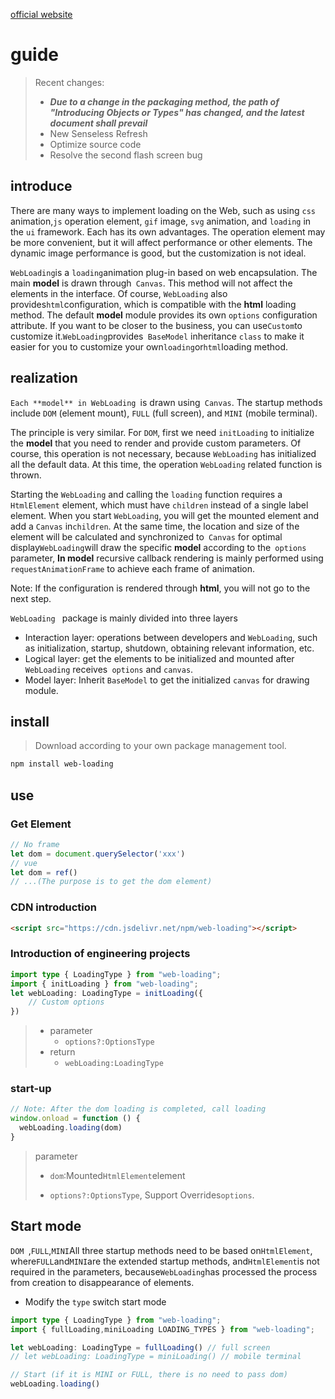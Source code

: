 [official website](https://tommyrunner.github.io/web-loading/)
# guide

> Recent changes:
>
> + ***Due to a change in the packaging method, the path of "Introducing Objects or Types" has changed, and the latest document shall prevail***
> + New Senseless Refresh
> + Optimize source code
> + Resolve the second flash screen bug

## introduce

There are many ways to implement loading on the Web, such as using `css` animation,`js` operation element, `gif` image, `svg` animation, and `loading` in the `ui` framework. Each has its own advantages. The operation element may be more convenient, but it will affect performance or other elements. The dynamic image performance is good, but the customization is not ideal.

`WebLoading`is a `loading`animation plug-in based on web encapsulation. The main **model** is drawn through` Canvas`. This method will not affect the elements in the interface. Of course, `WebLoading` also provides`html`configuration, which is compatible with the **html** loading method. The default **model** module provides its own `options` configuration attribute. If you want to be closer to the business, you can use`Custom`to customize it.`WebLoading`provides` BaseModel` inheritance `class` to make it easier for you to customize your own`loading`or`html`loading method.

## realization

`Each **model** in WebLoading `is drawn using` Canvas`. The startup methods include `DOM` (element mount), `FULL` (full screen), and `MINI` (mobile terminal).

The principle is very similar. For `DOM`, first we need `initLoading` to initialize the **model** that you need to render and provide custom parameters. Of course, this operation is not necessary, because `WebLoading` has initialized all the default data. At this time, the operation `WebLoading` related function is thrown.

Starting the `WebLoading` and calling the `loading` function requires a `HtmlElement` element, which must have `children` instead of a single label element. When you start `WebLoading`, you will get the mounted element and add a `Canvas` in`children`. At the same time, the location and size of the element will be calculated and synchronized to` Canvas` for optimal display`WebLoading`will draw the specific **model** according to the` options` parameter, **In model** recursive callback rendering is mainly performed using `requestAnimationFrame` to achieve each frame of animation.

Note: If the configuration is rendered through **html**, you will not go to the next step.

`WebLoading ` package is mainly divided into three layers

- Interaction layer: operations between developers and `WebLoading`, such as initialization, startup, shutdown, obtaining relevant information, etc.
- Logical layer: get the elements to be initialized and mounted after `WebLoading` receives` options` and `canvas`.
- Model layer: Inherit `BaseModel` to get the initialized `canvas` for drawing module.

## install

> Download according to your own package management tool.

```sh
npm install web-loading
```

## use

### Get Element

```typescript
// No frame
let dom = document.querySelector('xxx')
// vue
let dom = ref()
// ...(The purpose is to get the dom element)
```

### CDN introduction

```html
<script src="https://cdn.jsdelivr.net/npm/web-loading"></script>
```

### Introduction of engineering projects

```typescript
import type { LoadingType } from "web-loading";
import { initLoading } from "web-loading";
let webLoading: LoadingType = initLoading({
    // Custom options
})
```

> - parameter
>   - `options?:OptionsType`
> - return
>   - `webLoading:LoadingType`

### start-up

```typescript
// Note: After the dom loading is completed, call loading
window.onload = function () {
  webLoading.loading(dom)
}
```

> parameter
>
> - `dom`:Mounted`HtmlElement`element
>
> - `options?:OptionsType`, Support Overrides`options`.

## Start mode

`DOM `,`FULL`,`MINI`All three startup methods need to be based on`HtmlElement`, where`FULL`and`MINI`are the extended startup methods, and`HtmlElement`is not required in the parameters, because`WebLoading`has processed the process from creation to disappearance of elements.

- Modify the `type` switch start mode

```typescript
import type { LoadingType } from "web-loading";
import { fullLoading,miniLoading LOADING_TYPES } from "web-loading";

let webLoading: LoadingType = fullLoading() // full screen
// let webLoading: LoadingType = miniLoading() // mobile terminal

// Start (if it is MINI or FULL, there is no need to pass dom)
webLoading.loading()
```
